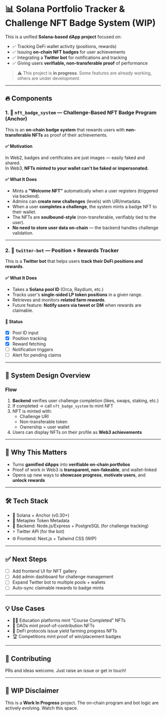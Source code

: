 # 📊 Solana Portfolio Tracker & Challenge NFT Badge System (WIP)

This is a unified **Solana-based dApp project** focused on:

- ✅ Tracking DeFi wallet activity (positions, rewards)
- ✅ Issuing **on-chain NFT badges** for user achievements
- ✅ Integrating a **Twitter bot** for notifications and tracking
- ✅ Giving users **verifiable, non-transferable proof** of performance

> ⚠️ This project is **in progress**. Some features are already working, others are under development.

---

## 🔥 Components

### 1. 🏅 `nft_badge_system` — Challenge-Based NFT Badge Program (Anchor)

This is an **on-chain badge system** that rewards users with **non-transferable NFTs** as proof of their achievements.

#### ✅ Motivation

In Web2, badges and certificates are just images — easily faked and shared.  
In Web3, **NFTs minted to your wallet can't be faked or impersonated.**

#### ✅ What It Does

- Mints a **"Welcome NFT"** automatically when a user registers (triggered via backend).
- Admins can **create new challenges** (levels) with URI/metadata.
- When a user **completes a challenge**, the system mints a badge NFT to their wallet.
- The NFTs are **soulbound-style** (non-transferable, verifiably tied to the user).
- **No need to store user data on-chain** — the backend handles challenge validation.


---

### 2. 🤖 `twitter-bot` — Position + Rewards Tracker

This is a **Twitter bot** that helps users **track their DeFi positions and rewards**.

#### ✅ What It Does

- Takes a **Solana pool ID** (Orca, Raydium, etc.)
- Tracks user's **single-sided LP token positions** in a given range.
- Retrieves and monitors **related farm rewards**.
- Future feature: **Notify users via tweet or DM** when rewards are claimable.

#### 🔧 Status

- [x] Pool ID input
- [x] Position tracking
- [x] Reward fetching
- [ ] Notification triggers
- [ ] Alert for pending claims

---

## 🔗 System Design Overview

### Flow

1. **Backend** verifies user challenge completion (likes, swaps, staking, etc.)
2. If completed → call `nft_badge_system` to mint NFT
3. NFT is minted with:
   - Challenge URI
   - Non-transferable token
   - Ownership = user wallet
4. Users can display NFTs on their profile as **Web3 achievements**

---

## 🧠 Why This Matters

- Turns **gamified dApps** into **verifiable on-chain portfolios**
- Proof of work in Web3 is **transparent, non-fakeable**, and wallet-linked
- Opens up new ways to **showcase progress**, **motivate users**, and **unlock rewards**

---

## 🛠️ Tech Stack

- 🧱 Solana + Anchor (v0.30+)
- 🎨 Metaplex Token Metadata
- 🧠 Backend: Node.js/Express + PostgreSQL (for challenge tracking)
- ⚡ Twitter API (for the bot)
- 🌐 Frontend: Next.js + Tailwind CSS (WIP)

---

## ✅ Next Steps

- [ ] Add frontend UI for NFT gallery
- [ ] Add admin dashboard for challenge management
- [ ] Expand Twitter bot to multiple pools + wallets
- [ ] Auto-sync claimable rewards to badge mints

---

## 💡 Use Cases

- 🧑‍🎓 Education platforms mint "Course Completed" NFTs
- 🧠 DAOs mint proof-of-contribution NFTs
- 🧪 DeFi protocols issue yield farming progress NFTs
- 🏆 Competitions mint proof of win/placement badges

---

## 🙌 Contributing

PRs and ideas welcome. Just raise an issue or get in touch!

---

## 🚧 WIP Disclaimer

This is a **Work In Progress** project. The on-chain program and bot logic are actively evolving. Watch this space.


